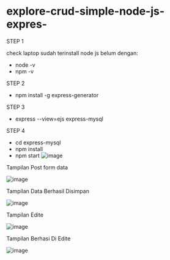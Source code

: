 # explore-crud-simple-node-js-expres-


STEP 1 

check laptop sudah terinstall node js belum dengan:
- node -v
- npm -v
  
STEP 2

- npm install -g express-generator

STEP 3

- express --view=ejs express-mysql

STEP 4

- cd express-mysql
- npm install
- npm start
![image](https://github.com/engkoskostaman97/explore-crud-simple-node-js-expres-/assets/110719940/00855e26-9a61-4567-9faf-7096fe7a30b7)

Tampilan Post form data

![image](https://github.com/engkoskostaman97/explore-crud-simple-node-js-expres-/assets/110719940/d2715e8e-f661-49b2-836c-dcf1e88e74a0)

Tampilan Data Berhasil Disimpan 

![image](https://github.com/engkoskostaman97/explore-crud-simple-node-js-expres-/assets/110719940/e4327005-b805-4b61-b038-6fb73a761d86)

Tampilan Edite 

![image](https://github.com/engkoskostaman97/explore-crud-simple-node-js-expres-/assets/110719940/45897326-8ac0-4619-a05f-4a23521cf9f5)

Tampilan Berhasi Di Edite 

![image](https://github.com/engkoskostaman97/explore-crud-simple-node-js-expres-/assets/110719940/7371c70e-9d1d-4e32-8b8d-d26fdd4ab1cf)


